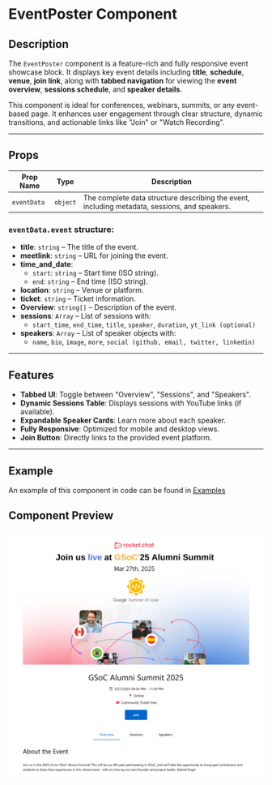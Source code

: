 # EventPoster Component

## Description

The `EventPoster` component is a feature-rich and fully responsive event showcase block. It displays key event details including **title**, **schedule**, **venue**, **join link**, along with **tabbed navigation** for viewing the **event overview**, **sessions schedule**, and **speaker details**.

This component is ideal for conferences, webinars, summits, or any event-based page. It enhances user engagement through clear structure, dynamic transitions, and actionable links like "Join" or "Watch Recording".

---

## Props

| Prop Name   | Type       | Description                                                                 |
|-------------|------------|-----------------------------------------------------------------------------|
| `eventData` | `object`   | The complete data structure describing the event, including metadata, sessions, and speakers. |

### `eventData.event` structure:

- **title**: `string` – The title of the event.
- **meetlink**: `string` – URL for joining the event.
- **time_and_date**:
  - `start`: `string` – Start time (ISO string).
  - `end`: `string` – End time (ISO string).
- **location**: `string` – Venue or platform.
- **ticket**: `string` – Ticket information.
- **Overview**: `string[]` – Description of the event.
- **sessions**: `Array` – List of sessions with:
  - `start_time`, `end_time`, `title`, `speaker`, `duration`, `yt_link (optional)`
- **speakers**: `Array` – List of speaker objects with:
  - `name`, `bio`, `image`, `more`, `social (github, email, twitter, linkedin)`

---

## Features

- **Tabbed UI**: Toggle between "Overview", "Sessions", and "Speakers".
- **Dynamic Sessions Table**: Displays sessions with YouTube links (if available).
- **Expandable Speaker Cards**: Learn more about each speaker.
- **Fully Responsive**: Optimized for mobile and desktop views.
- **Join Button**: Directly links to the provided event platform.

---

## Example
An example of this component in code can be found in [Examples](../examples/eventposter.md)

## Component Preview
![Eventposter image.](./docsImages/eventposterImage.png "This is a Eventposter component image.")